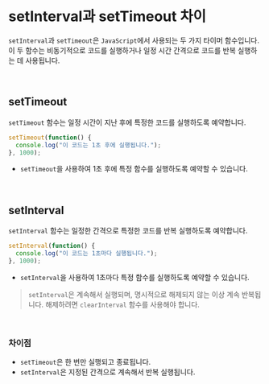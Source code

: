 # setInterval과 setTimeout 차이

`setInterval`과 `setTimeout`은 `JavaScript`에서 사용되는 두 가지 타이머 함수입니다. 이 두 함수는 비동기적으로 코드를 실행하거나 일정 시간 간격으로 코드를 반복 실행하는 데 사용됩니다.

&nbsp;

## setTimeout

`setTimeout` 함수는 일정 시간이 지난 후에 특정한 코드를 실행하도록 예약합니다.

```js
setTimeout(function() {
  console.log("이 코드는 1초 후에 실행됩니다.");
}, 1000);
```

- `setTimeout`을 사용하여 1초 후에 특정 함수를 실행하도록 예약할 수 있습니다.

&nbsp;

## setInterval

`setInterval` 함수는 일정한 간격으로 특정한 코드를 반복 실행하도록 예약합니다.

```js
setInterval(function() {
  console.log("이 코드는 1초마다 실행됩니다.");
}, 1000);
```

- `setInterval`을 사용하여 1초마다 특정 함수를 실행하도록 예약할 수 있습니다.

> `setInterval`은 계속해서 실행되며, 명시적으로 해제되지 않는 이상 계속 반복됩니다. 해제하려면 `clearInterval` 함수를 사용해야 합니다.

&nbsp;

### 차이점

- `setTimeout`은 한 번만 실행되고 종료됩니다.
- `setInterval`은 지정된 간격으로 계속해서 반복 실행됩니다.
